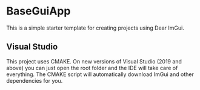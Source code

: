 # BaseGuiApp
This is a simple starter template for creating projects using Dear ImGui.

## Visual Studio
This project uses CMAKE. On new versions of Visual Studio (2019 and above) you can just open the root folder and the IDE will take care of everything. The CMAKE script will automatically download ImGui and other dependencies for you.
